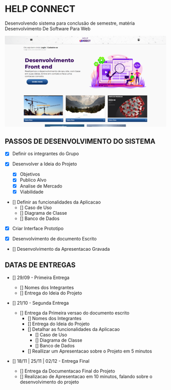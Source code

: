 # HELP CONNECT
Desenvolvendo sistema para conclusão de semestre, matéria Desenvolvimento De Software Para Web 

![GitHub Logo](public/img/render_help-connect.png)

## PASSOS DE DESENVOLVIMENTO DO SISTEMA

 - [x] Definir os integrantes do Grupo

 - [x] Desenvolver a Ideia do Projeto 
    - [x] Objetivos
    - [x] Publico Alvo 
    - [x] Analise de Mercado
    - [x] Viabilidade

 - [] Definir as funcionalidades da Aplicacao 
    - [] Caso de Uso
    - [] Diagrama de Classe
    - [] Banco de Dados

 - [X] Criar Interface Prototipo

 - [x] Desenvolvimento de documento Escrito

 - [] Desenvolvimento da Apresentacao Gravada 

## DATAS DE ENTREGAS

 - [] 29/09 - Primeira Entrega
    - [] Nomes dos Integrantes
    - [] Entrega do Ideia do Projeto

 - [] 21/10 - Segunda Entrega
    - [] Entrega da Primeira versao do documento escrito
        - [] Nomes dos Integrantes
        - [] Entrega do Ideia do Projeto
        - [] Detalhar as funcionalidades da Aplicacao
            - [] Caso de Uso
            - [] Diagrama de Classe
            - [] Banco de Dados
        - [] Reallizar um Apresentacao sobre o Projeto em 5 minutos

 - [] 18/11 | 25/11 | 02/12 - Entrega Final
    - [] Entrega da Documentacao Final do Projeto
    - [] Realizacao de Apresentacao em 10 minutos, falando sobre o desenvolvimento do projeto

